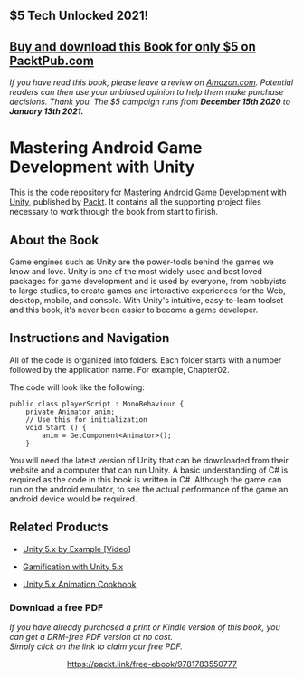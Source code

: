 


## $5 Tech Unlocked 2021!
[Buy and download this Book for only $5 on PacktPub.com](https://www.packtpub.com/product/mastering-android-game-development-with-unity/9781783550777)
-----
*If you have read this book, please leave a review on [Amazon.com](https://www.amazon.com/gp/product/1783550775).     Potential readers can then use your unbiased opinion to help them make purchase decisions. Thank you. The $5 campaign         runs from __December 15th 2020__ to __January 13th 2021.__*

# Mastering Android Game Development with Unity
This is the code repository for [Mastering Android Game Development with Unity](https://www.packtpub.com/game-development/mastering-android-game-development-unity?utm_source=github&utm_medium=repository&utm_campaign=9781783550777), published by [Packt](https://www.packtpub.com/?utm_source=github). It contains all the supporting project files necessary to work through the book from start to finish.
## About the Book
Game engines such as Unity are the power-tools behind the games we know and love. Unity is one of the most widely-used and best loved packages for game development and is used by everyone, from hobbyists to large studios, to create games and interactive experiences for the Web, desktop, mobile, and console. With Unity's intuitive, easy-to-learn toolset and this book, it's never been easier to become a game developer.


## Instructions and Navigation
All of the code is organized into folders. Each folder starts with a number followed by the application name. For example, Chapter02.



The code will look like the following:
```
public class playerScript : MonoBehaviour {
    private Animator anim;
    // Use this for initialization
    void Start () {
        anim = GetComponent<Animator>();	
    }

```

You will need the latest version of Unity that can be downloaded from their website and a computer that can run Unity. A basic understanding of C# is required as the code in this book is written in C#. Although the game can run on the android emulator, to see the actual performance of the game an android device would be required.

## Related Products
* [Unity 5.x by Example [Video]](https://www.packtpub.com/game-development/unity-5x-example-video?utm_source=github&utm_medium=repository&utm_campaign=9781787289895)

* [Gamification with Unity 5.x](https://www.packtpub.com/game-development/gamification-unity-5x?utm_source=github&utm_medium=repository&utm_campaign=9781786463487)

* [Unity 5.x Animation Cookbook](https://www.packtpub.com/game-development/unity-5x-animation-cookbook?utm_source=github&utm_medium=repository&utm_campaign=9781785883910)

### Download a free PDF

 <i>If you have already purchased a print or Kindle version of this book, you can get a DRM-free PDF version at no cost.<br>Simply click on the link to claim your free PDF.</i>
<p align="center"> <a href="https://packt.link/free-ebook/9781783550777">https://packt.link/free-ebook/9781783550777 </a> </p>